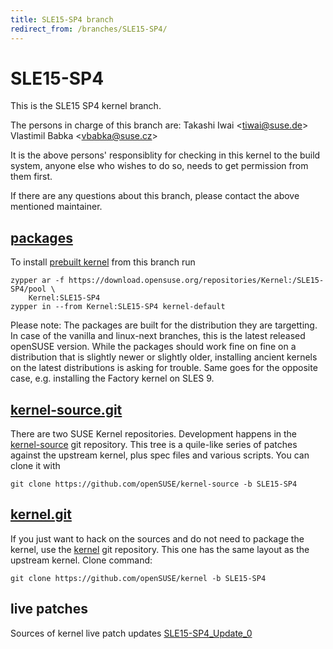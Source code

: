 ```yaml
---
title: SLE15-SP4 branch
redirect_from: /branches/SLE15-SP4/
---
```

# SLE15-SP4
This is the SLE15 SP4 kernel branch.

The persons in charge of this branch are:
Takashi Iwai <[tiwai@suse.de](mailto:tiwai@suse.de?subject=SLE15-SP4%20branch)>
Vlastimil Babka <[vbabka@suse.cz](mailto:vbabka@suse.cz?subject=SLE15-SP4%20branch)>

It is the above persons' responsiblity for checking in this kernel to
the build system, anyone else who wishes to do so, needs to get
permission from them first.

If there are any questions about this branch, please contact the above
mentioned maintainer.


## [packages](https://download.opensuse.org/repositories/Kernel:/SLE15-SP4)
To install
[prebuilt kernel](https://download.opensuse.org/repositories/Kernel:/SLE15-SP4)
from this branch run

```
zypper ar -f https://download.opensuse.org/repositories/Kernel:/SLE15-SP4/pool \
    Kernel:SLE15-SP4
zypper in --from Kernel:SLE15-SP4 kernel-default
```

Please note: The packages are built for the distribution they are
targetting. In case of the vanilla and linux-next branches, this is the
latest released openSUSE version. While the packages should work fine on
fine on a distribution that is slightly newer or slightly older,
installing ancient kernels on the latest distributions is asking for
trouble. Same goes for the opposite case, e.g. installing the Factory
kernel on SLES 9.

## [kernel-source.git](https://github.com/openSUSE/kernel-source/tree/SLE15-SP4)
There are two SUSE Kernel repositories. Development happens in the
[kernel-source](https://github.com/openSUSE/kernel-source/tree/SLE15-SP4)
git repository. This tree is a quile-like series of patches against the
upstream kernel, plus spec files and various scripts. You can clone it
with

```
git clone https://github.com/openSUSE/kernel-source -b SLE15-SP4
```

## [kernel.git](https://github.com/openSUSE/kernel/tree/SLE15-SP4)
If you just want to hack on the sources and do not need to package the
kernel, use the [kernel](https://github.com/openSUSE/kernel/tree/SLE15-SP4)
git repository. This one has the same layout as the upstream kernel. Clone
command:

```
git clone https://github.com/openSUSE/kernel -b SLE15-SP4
```

## live patches
Sources of kernel live patch updates [SLE15-SP4_Update_0](https://github.com/SUSE/kernel-livepatch/tree/SLE15-SP4_Update_0)
